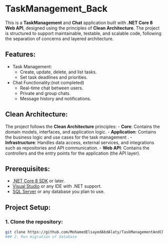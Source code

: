 # TaskManagement_Back
This is a **TaskManagement** and **Chat** application built with **.NET Core 8 Web API**, designed using the principles of **Clean Architecture**. The project is structured to support maintainable, testable, and scalable code, following the separation of concerns and layered architecture.

## Features:
  - Task Management:
      - Create, update, delete, and list tasks.
      - Set task deadlines and priorities.
  - Chat Functionality:(not completed)
      - Real-time chat between users.
      - Private and group chats.
      - Message history and notifications.

## Clean Architecture:
  The project follows the **Clean Architecture** principles:
    - **Core**: Contains the domain models, interfaces, and application logic.
    - **Application**: Contains the business logic and use cases for the task management .
    - **Infrastructure**: Handles data access, external services, and integrations such as repositories and API communication.
    - **Web API**: Contains the controllers and the entry points for the application (the API layer).

## Prerequisites:
  - [.NET Core 8 SDK](https://dotnet.microsoft.com/download/dotnet) or later.
  - [Visual Studio](https://visualstudio.microsoft.com/) or any IDE with .NET support.
  - [SQL Server](https://www.microsoft.com/en-us/sql-server/sql-server-downloads) or any database you plan to use.

## Project Setup:

### 1. Clone the repository:
```bash
git clone https://github.com/MohamedElsayedAbdAlaty/TaskManagementAndChat.git
### 2. Run migration of database
